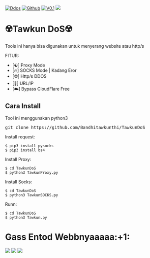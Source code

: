 [![Ddos](https://img.shields.io/badge/-Ddos-green?style=flat&logo=python&link=https://github.com/Bandhitawkunthi)](https://github.com/Bandhitawkunthi)
[![Github](https://img.shields.io/badge/-Github-black?style=flat&logo=github&link=https://github.com/Bandhitawkunthi)](https://github.com/Bandhitawkunthi)
[![V0.1](https://img.shields.io/badge/-V0.1-black?style=flat&logo=&link=https://github.com/Bandhitawkunthi)](https://github.com/Bandhitawkunthi)
<img src="https://h.top4top.io/p_2171cxqxf0.jpeg"></img>
# ☢️Tawkun DoS☢️
Tools ini hanya bisa digunakan untuk menyerang website atau http/s 


FITUR:
- [☯️] Proxy Mode
- [🔥] SOCKS Mode | Kadang Eror
- [☢️] Http/s DDOS
- [🐍] URL/IP
- [☁️] Bypass CloudFlare Free

<h2>Cara Install</h2>
Tool ini menggunakan python3 

<pre>git clone https://github.com/Bandhitawkunthi/TawkunDoS</pre>

Install request:
```
$ pip3 install pysocks
$ pip3 install bs4
```
Install Proxy:
```
$ cd TawkunDoS
$ python3 TawkunProxy.py
```
Install Socks:
```
$ cd TawkunDoS
$ python3 TawkunSOCKS.py
```
Runn:
```
$ cd TawkunDoS
$ python3 Tawkun.py
```


<h1>Gass Entod Webbnyaaaaa:+1:</h1>
<Img src="https://h.top4top.io/p_21716qb480.jpg"></img>
<Img src="https://j.top4top.io/p_21717z2381.jpg"></img>
<Img src="https://i.top4top.io/p_2171bn9ub0.jpg"></img>

